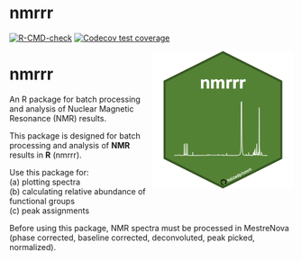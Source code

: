 # nmrrr

<!-- badges: start -->
  [![R-CMD-check](https://github.com/bpbond/nmrrr/workflows/R-CMD-check/badge.svg)](https://github.com/bpbond/nmrrr/actions)
[![Codecov test coverage](https://codecov.io/gh/bpbond/nmrrr/branch/master/graph/badge.svg)](https://app.codecov.io/gh/bpbond/nmrrr?branch=master)
<!-- badges: end -->

<img align="right" heignt = "250" width = "250" src="images/nmr_hex.png">

# nmrrr

An R package for batch processing and analysis of Nuclear Magnetic Resonance (NMR) results.

This package is designed for batch processing and analysis of **NMR** results in **R** (nmrrr).

Use this package for:  
(a) plotting spectra  
(b) calculating relative abundance of functional groups  
(c) peak assignments

Before using this package, NMR spectra must be processed in MestreNova
(phase corrected, baseline corrected, deconvoluted, peak picked,
normalized).
